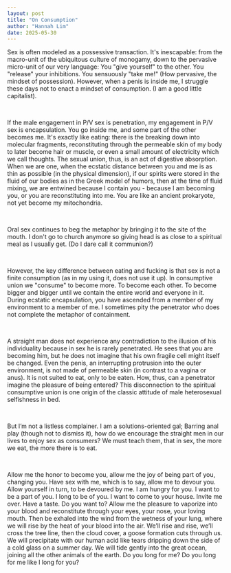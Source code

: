 ```yaml
---
layout: post
title: "On Consumption"
author: "Hannah Lim"
date: 2025-05-30
---
```


Sex is often modeled as a possessive transaction. It's inescapable: from the macro-unit of the ubiquitous culture of monogamy, down to the pervasive micro-unit of our very language: You "give yourself" to the other. You "release" your inhibitions. You sensuously "take me!" (How pervasive, the mindset of possession). However, when a penis is inside me, I struggle these days not to enact a mindset of consumption. (I am a good little capitalist).

<br>

If the male engagement in P/V sex is penetration, my engagement in P/V sex is encapsulation. You go inside me, and some part of the other becomes me. It's exactly like eating: there is the breaking down into molecular fragments, reconstituting through the permeable skin of my body to later become hair or muscle, or even a small amount of electricity which we call thoughts. The sexual union, thus, is an act of digestive absorption. When we are one, when the ecstatic distance between you and me is as thin as possible (in the physical dimension), if our spirits were stored in the fluid of our bodies as in the Greek model of humors, then at the time of fluid mixing, we are entwined because I contain you - because I am becoming you, or you are reconstituting into me. You are like an ancient prokaryote, not yet become my mitochondria.

<br>

Oral sex continues to beg the metaphor by bringing it to the site of the mouth. I don't go to church anymore so giving head is as close to a spiritual meal as I usually get. (Do I dare call it communion?)

<br>

However, the key difference between eating and fucking is that sex is not a finite consumption (as in my using it, does not use it up). In consumptive union we "consume" to become more. To become each other. To become bigger and bigger until we contain the entire world and everyone in it. During ecstatic encapsulation, you have ascended from a member of my environment to a member of me. I sometimes pity the penetrator who does not complete the metaphor of containment. 

<br>

A straight man does not experience any contradiction to the illusion of his individuality because in sex he is rarely penetrated. He sees that you are becoming him, but he does not imagine that his own fragile cell might itself be changed. Even the penis, an interrupting protrusion into the outer environment, is not made of permeable skin (in contrast to a vagina or anus). It is not suited to eat, only to be eaten. How, thus, can a penetrator imagine the pleasure of being entered? This disconnection to the spiritual consumptive union is one origin of the classic attitude of male heterosexual selfishness in bed.

<br>

But I’m not a listless complainer. I am a solutions-oriented gal; Barring anal play (though not to dismiss it), how do we encourage the straight men in our lives to enjoy sex as consumers? We must teach them, that in sex, the more we eat, the more there is to eat. 

<br>

Allow me the honor to become you, allow me the joy of being part of you, changing you. Have sex with me, which is to say, allow me to devour you. Allow yourself in turn, to be devoured by me. I am hungry for you. I want to be a part of you. I long to be of you. I want to come to your house. Invite me over. Have a taste. Do you want to? Allow me the pleasure to vaporize into your blood and reconstitute through your eyes, your nose, your loving mouth. Then be exhaled into the wind from the wetness of your lung, where we will rise by the heat of your blood into the air. We’ll rise and rise, we’ll cross the tree line, then the cloud cover, a goose formation cuts through us. We will precipitate with our human acid like tears dripping down the side of a cold glass on a summer day. We will tide gently into the great ocean, joining all the other animals of the earth. Do you long for me? Do you long for me like I long for you?
